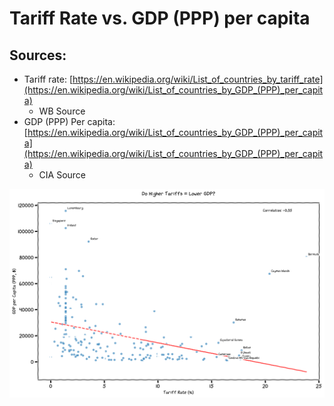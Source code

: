 # Tariff Rate vs. GDP (PPP) per capita

## Sources:

* Tariff rate: [https://en.wikipedia.org/wiki/List_of_countries_by_tariff_rate](https://en.wikipedia.org/wiki/List_of_countries_by_GDP_(PPP)_per_capita)
  * WB Source
* GDP (PPP) Per capita: [https://en.wikipedia.org/wiki/List_of_countries_by_GDP_(PPP)_per_capita](https://en.wikipedia.org/wiki/List_of_countries_by_GDP_(PPP)_per_capita)
  * CIA Source

![Plot in xkcd style of gdp vs tariff](./gdp_vs_tariff.png)

